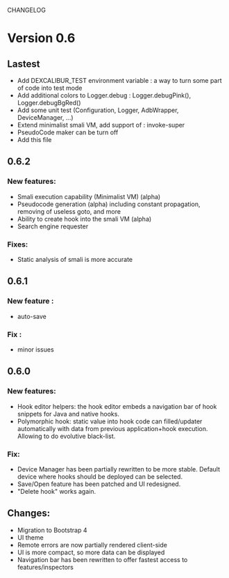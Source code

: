 CHANGELOG

# Version 0.6

## Lastest

* Add DEXCALIBUR_TEST environment variable : a way to turn some part of code into test mode
* Add additional colors to Logger.debug : Logger.debugPink(), Logger.debugBgRed()
* Add some unit test (Configuration, Logger, AdbWrapper, DeviceManager, ...)
* Extend minimalist smali VM, add support of : invoke-super
* PseudoCode maker can be turn off
* Add this file

## 0.6.2

### New features:

* Smali execution capability (Minimalist VM) (alpha)
* Pseudocode generation (alpha) including constant propagation, removing of useless goto, and more
* Ability to create hook into the smali VM (alpha)
* Search engine requester

### Fixes:

* Static analysis of smali is more accurate

## 0.6.1

### New feature :

* auto-save

### Fix :

* minor issues

## 0.6.0

### New features:

* Hook editor helpers: the hook editor embeds a navigation bar of hook snippets for Java and native hooks.
* Polymorphic hook: static value into hook code can filled/updater automatically with data from previous application+hook execution. Allowing to do evolutive black-list.

### Fix:

* Device Manager has been partially rewritten to be more stable. Default device where hooks should be deployed can be selected.
* Save/Open feature has been patched and UI redesigned.
* "Delete hook" works again.

## Changes:
* Migration to Bootstrap 4
* UI theme
* Remote errors are now partially rendered client-side
* UI is more compact, so more data can be displayed
* Navigation bar has been rewritten to offer fastest access to features/inspectors




